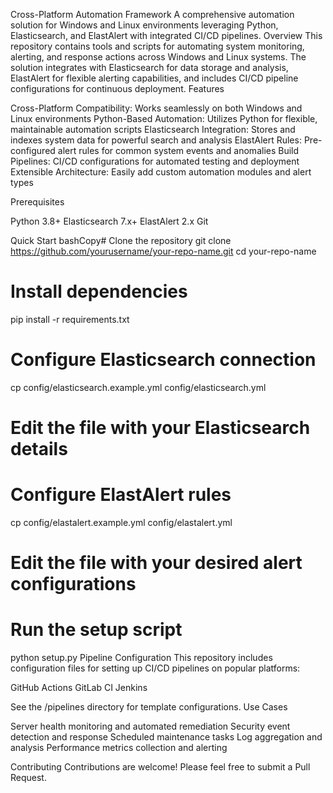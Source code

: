 Cross-Platform Automation Framework
A comprehensive automation solution for Windows and Linux environments leveraging Python, Elasticsearch, and ElastAlert with integrated CI/CD pipelines.
Overview
This repository contains tools and scripts for automating system monitoring, alerting, and response actions across Windows and Linux systems. The solution integrates with Elasticsearch for data storage and analysis, ElastAlert for flexible alerting capabilities, and includes CI/CD pipeline configurations for continuous deployment.
Features

Cross-Platform Compatibility: Works seamlessly on both Windows and Linux environments
Python-Based Automation: Utilizes Python for flexible, maintainable automation scripts
Elasticsearch Integration: Stores and indexes system data for powerful search and analysis
ElastAlert Rules: Pre-configured alert rules for common system events and anomalies
Build Pipelines: CI/CD configurations for automated testing and deployment
Extensible Architecture: Easily add custom automation modules and alert types

Prerequisites

Python 3.8+
Elasticsearch 7.x+
ElastAlert 2.x
Git

Quick Start
bashCopy# Clone the repository
git clone https://github.com/yourusername/your-repo-name.git
cd your-repo-name

# Install dependencies
pip install -r requirements.txt

# Configure Elasticsearch connection
cp config/elasticsearch.example.yml config/elasticsearch.yml
# Edit the file with your Elasticsearch details

# Configure ElastAlert rules
cp config/elastalert.example.yml config/elastalert.yml
# Edit the file with your desired alert configurations

# Run the setup script
python setup.py
Pipeline Configuration
This repository includes configuration files for setting up CI/CD pipelines on popular platforms:

GitHub Actions
GitLab CI
Jenkins

See the /pipelines directory for template configurations.
Use Cases

Server health monitoring and automated remediation
Security event detection and response
Scheduled maintenance tasks
Log aggregation and analysis
Performance metrics collection and alerting

Contributing
Contributions are welcome! Please feel free to submit a Pull Request.
